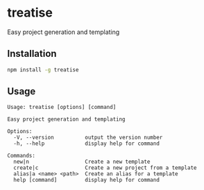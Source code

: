 # treatise

Easy project generation and templating

## Installation

```bash
npm install -g treatise
```

## Usage

```
Usage: treatise [options] [command]

Easy project generation and templating

Options:
  -V, --version          output the version number
  -h, --help             display help for command

Commands:
  new|n                  Create a new template
  create|c               Create a new project from a template
  alias|a <name> <path>  Create an alias for a template
  help [command]         display help for command
```
